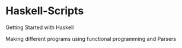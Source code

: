 # Haskell-Scripts
Getting Started with Haskell

Making different programs using functional programming and Parsers
